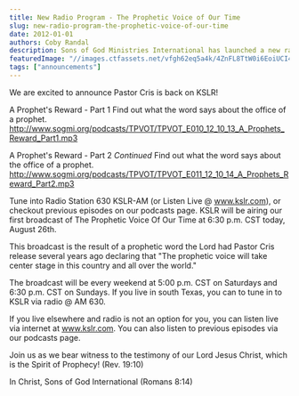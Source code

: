 ```yaml
---
title: New Radio Program - The Prophetic Voice of Our Time
slug: new-radio-program-the-prophetic-voice-of-our-time
date: 2012-01-01
authors: Coby Randal
description: Sons of God Ministries International has launched a new radio show "The Prophetic Voice of Our Time" hosted by Pastor Cristina Sosso! The program will air every week on AM 630 KSLR in South Texas!
featuredImage: "//images.ctfassets.net/vfgh62eq5a4k/4ZnFL8TtW0i6EoiUCI4MYE/3d494775182c64d906e1bef4e8be2e30/condenser-mic-compressor.jpg"
tags: ["announcements"]
---
```

We are excited to announce Pastor Cris is back on KSLR!

A Prophet's Reward - Part 1 Find out what the word says about the office of a prophet. http://www.sogmi.org/podcasts/TPVOT/TPVOT_E010_12_10_13_A_Prophets_Reward_Part1.mp3

A Prophet's Reward - Part 2 *Continued* Find out what the word says about the office of a prophet. http://www.sogmi.org/podcasts/TPVOT/TPVOT_E011_12_10_14_A_Prophets_Reward_Part2.mp3

Tune into Radio Station 630 KSLR-AM (or Listen Live @ www.kslr.com), or checkout previous episodes on our podcasts page. KSLR will be airing our first broadcast of The Prophetic Voice Of Our Time at 6:30 p.m. CST today, August 26th.

This broadcast is the result of a prophetic word the Lord had Pastor Cris release several years ago declaring that "The prophetic voice will take center stage in this country and all over the world."

The broadcast will be every weekend at 5:00 p.m. CST on Saturdays and 6:30 p.m. CST on Sundays. If you live in south Texas, you can to tune in to KSLR via radio @ AM 630.

If you live elsewhere and radio is not an option for you, you can listen live via internet at www.kslr.com. You can also listen to previous episodes via our podcasts page.

Join us as we bear witness to the testimony of our Lord Jesus Christ, which is the Spirit of Prophecy! (Rev. 19:10)

In Christ, Sons of God International (Romans 8:14)
